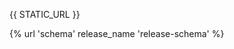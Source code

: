 {{ STATIC_URL }}

{% url 'schema' release_name 'release-schema' %}

<script src="{{ STATIC_URL }}docson/widget.js" data-schema="{% url 'schema' release_name 'release-schema' %}"></script>